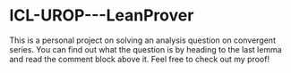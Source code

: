 # ICL-UROP---LeanProver

This is a personal project on solving an analysis question on
convergent series. You can find out what the question is
by heading to the last lemma and read the comment block above it.
Feel free to check out my proof!
